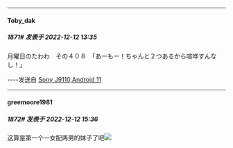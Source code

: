 

*****

####  Toby_dak  
##### 1871#       发表于 2022-12-12 13:35

月曜日のたわわ　その４０８　「あーもー！ちゃんと２つあるから喧哗すんなし！」

----发送自 [Sony J9110,Android 11](http://stage1.5j4m.com/?1.37)



*****

####  greemoore1981  
##### 1872#       发表于 2022-12-12 15:36

这算是第一个一女配两男的妹子了吧<img src="https://static.saraba1st.com/image/smiley/face2017/067.png" referrerpolicy="no-referrer">

